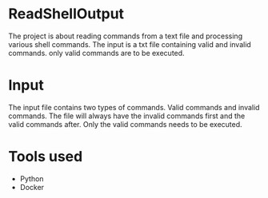 # ReadShellOutput
 The project is about reading commands from a text file and processing various shell commands.
The input is a txt file containing valid and invalid commands. only valid commands are to be executed.
# Input
The input file contains two types of commands. Valid commands and invalid commands. The file will always have the invalid commands first and the valid commands after. Only the valid commands needs to be executed.

# Tools used
- Python
- Docker
